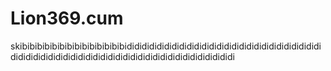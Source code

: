 # Lion369.cum
skibibibibibibibibibibibibibibididididididididididididididididididididididididididididididididididididididididididididididididididididididididi

